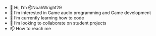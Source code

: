 - 👋 Hi, I’m @NoahWright29
- 👀 I’m interested in Game audio programming and Game development
- 🌱 I’m currently learning how to code 
- 💞️ I’m looking to collaborate on student projects
- 📫 How to reach me

<!---
NoahWright29/NoahWright29 is a ✨ special ✨ repository because its `README.md` (this file) appears on your GitHub profile.
You can click the Preview link to take a look at your changes.
--->
